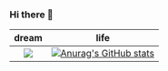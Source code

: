 ### Hi there 👋

<!--
**ysh329/ysh329** is a ✨ _special_ ✨ repository because its `README.md` (this file) appears on your GitHub profile.

Here are some ideas to get you started:

- 🔭 I’m currently working on ...
- 🌱 I’m currently learning ...
- 👯 I’m looking to collaborate on ...
- 🤔 I’m looking for help with ...
- 💬 Ask me about ...
- 📫 How to reach me: ...
- 😄 Pronouns: ...
- ⚡ Fun fact: ...
-->

| dream | life |
|:-----:|:----:|
|<img src=http://yuenshome.space/about/assets/hardwork.jpg> |  [![Anurag's GitHub stats](https://github-readme-stats.vercel.app/api?username=ysh329)](https://github.com/anuraghazra/github-readme-stats) |
